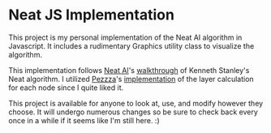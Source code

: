 # Neat JS Implementation
This project is my personal implementation of the Neat AI algorithm in Javascript. It includes a rudimentary Graphics utility class to visualize the algorithm.

This implementation follows [Neat AI](https://www.youtube.com/@neatai6702)'s [walkthrough](https://www.youtube.com/watch?v=3nbvrrdymF0&list=PLnICFpQDyZRFqjdtcTjshOb1IJqns6h6w) of Kenneth Stanley's Neat algorithm. I utilized [Pezzza](https://www.youtube.com/@PezzzasWork)'s [implementation](https://www.youtube.com/watch?v=EvV5Qtp_fYg&t=106s) of the layer calculation for each node since I quite liked it.

This project is available for anyone to look at, use, and modify however they choose. It will undergo numerous changes so be sure to check back every once in a while if it seems like I'm still here. :)
